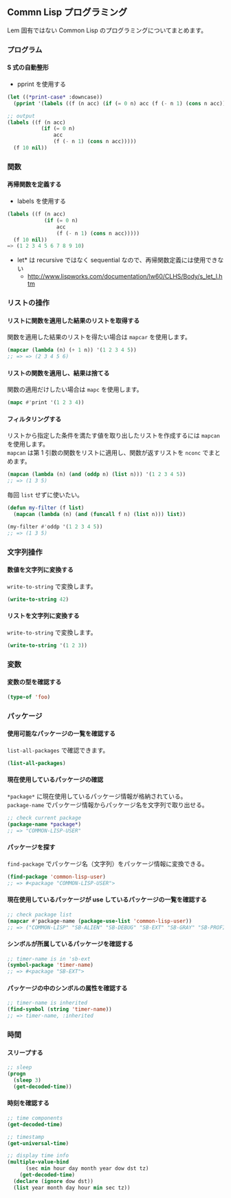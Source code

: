 ## Commn Lisp プログラミング

Lem 固有ではない Common Lisp のプログラミングについてまとめます。

### プログラム

#### S 式の自動整形

- pprint を使用する
````lisp
(let ((*print-case* :downcase)) 
  (pprint '(labels ((f (n acc) (if (= 0 n) acc (f (- n 1) (cons n acc))))) (f 10 nil))))

;; output
(labels ((f (n acc)
           (if (= 0 n)
               acc
               (f (- n 1) (cons n acc)))))
  (f 10 nil))
````

### 関数

#### 再帰関数を定義する

- labels を使用する
````lisp
(labels ((f (n acc) 
            (if (= 0 n) 
                acc 
                (f (- n 1) (cons n acc))))) 
  (f 10 nil)) 
=> (1 2 3 4 5 6 7 8 9 10)
````

- let* は recursive ではなく sequential なので、再帰関数定義には使用できない
  - http://www.lispworks.com/documentation/lw60/CLHS/Body/s_let_l.htm

### リストの操作

#### リストに関数を適用した結果のリストを取得する

関数を適用した結果のリストを得たい場合は `mapcar` を使用します。

````lisp
(mapcar (lambda (n) (+ 1 n)) '(1 2 3 4 5))
;; => => (2 3 4 5 6)
````

#### リストの関数を適用し、結果は捨てる

関数の適用だけしたい場合は `mapc` を使用します。

````lisp
(mapc #'print '(1 2 3 4))
````

#### フィルタリングする

リストから指定した条件を満たす値を取り出したリストを作成するには `mapcan` を使用します。  
`mapcan` は第 1 引数の関数をリストに適用し、関数が返すリストを `nconc` でまとめます。

````lisp
(mapcan (lambda (n) (and (oddp n) (list n))) '(1 2 3 4 5))
;; => (1 3 5)
````

毎回 `list` せずに使いたい。

````lisp
(defun my-filter (f list)
  (mapcan (lambda (n) (and (funcall f n) (list n))) list))

(my-filter #'oddp '(1 2 3 4 5))
;; => (1 3 5)
````

### 文字列操作

#### 数値を文字列に変換する

`write-to-string` で変換します。

````lisp
(write-to-string 42)
````

#### リストを文字列に変換する

`write-to-string` で変換します。

````lisp
(write-to-string '(1 2 3))
````

### 変数

#### 変数の型を確認する

````lisp
(type-of 'foo)
````

### パッケージ

#### 使用可能なパッケージの一覧を確認する

`list-all-packages` で確認できます。

````lisp
(list-all-packages)
````

#### 現在使用しているパッケージの確認

`*package*` に現在使用しているパッケージ情報が格納されている。  
`package-name` でパッケージ情報からパッケージ名を文字列で取り出せる。

````lisp
;; check current package
(package-name *package*)
;; => "COMMON-LISP-USER"
````

#### パッケージを探す

`find-package` でパッケージ名（文字列）をパッケージ情報に変換できる。

````lisp
(find-package 'common-lisp-user)
;; => #<package "COMMON-LISP-USER">
````

#### 現在使用しているパッケージが use しているパッケージの一覧を確認する

````lisp
;; check package list
(mapcar #'package-name (package-use-list 'common-lisp-user))
;; => ("COMMON-LISP" "SB-ALIEN" "SB-DEBUG" "SB-EXT" "SB-GRAY" "SB-PROFILE")
````

#### シンボルが所属しているパッケージを確認する

````lisp
;; timer-name is in 'sb-ext
(symbol-package 'timer-name)
;; => #<package "SB-EXT">
````

#### パッケージの中のシンボルの属性を確認する

````lisp
;; timer-name is inherited
(find-symbol (string 'timer-name))
;; => timer-name, :inherited
````

### 時間

#### スリープする

````lisp
;; sleep
(progn
  (sleep 3)
  (get-decoded-time))
````

#### 時刻を確認する

````lisp
;; time components
(get-decoded-time)

;; timestamp
(get-universal-time)

;; display time info
(multiple-value-bind
      (sec min hour day month year dow dst tz)
    (get-decoded-time)
  (declare (ignore dow dst))
  (list year month day hour min sec tz))
````